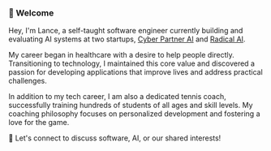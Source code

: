 ### 👋 Welcome
Hey, I'm Lance, a self-taught software engineer currently building and evaluating AI systems at two startups, [Cyber Partner AI](https://cyberpartnerai.com/) and [Radical AI](https://lab.radicalai.app/).

My career began in healthcare with a desire to help people directly. Transitioning to technology, I maintained this core value and discovered a passion for developing applications that improve lives and address practical challenges.

In addition to my tech career, I am also a dedicated tennis coach, successfully training hundreds of students of all ages and skill levels. My coaching philosophy focuses on personalized development and fostering a love for the game.

💬 Let's connect to discuss software, AI, or our shared interests!
